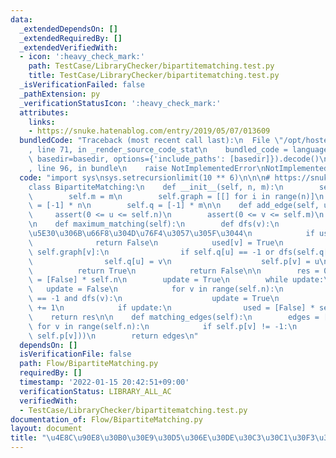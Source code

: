 ```yaml
---
data:
  _extendedDependsOn: []
  _extendedRequiredBy: []
  _extendedVerifiedWith:
  - icon: ':heavy_check_mark:'
    path: TestCase/LibraryChecker/bipartitematching.test.py
    title: TestCase/LibraryChecker/bipartitematching.test.py
  _isVerificationFailed: false
  _pathExtension: py
  _verificationStatusIcon: ':heavy_check_mark:'
  attributes:
    links:
    - https://snuke.hatenablog.com/entry/2019/05/07/013609
  bundledCode: "Traceback (most recent call last):\n  File \"/opt/hostedtoolcache/Python/3.10.4/x64/lib/python3.10/site-packages/onlinejudge_verify/documentation/build.py\"\
    , line 71, in _render_source_code_stat\n    bundled_code = language.bundle(stat.path,\
    \ basedir=basedir, options={'include_paths': [basedir]}).decode()\n  File \"/opt/hostedtoolcache/Python/3.10.4/x64/lib/python3.10/site-packages/onlinejudge_verify/languages/python.py\"\
    , line 96, in bundle\n    raise NotImplementedError\nNotImplementedError\n"
  code: "import sys\nsys.setrecursionlimit(10 ** 6)\n\n\n# https://snuke.hatenablog.com/entry/2019/05/07/013609\n\
    class BipartiteMatching:\n    def __init__(self, n, m):\n        self.n = n\n\
    \        self.m = m\n        self.graph = [[] for i in range(n)]\n        self.p\
    \ = [-1] * n\n        self.q = [-1] * m\n\n    def add_edge(self, u, v):\n   \
    \     assert(0 <= u <= self.n)\n        assert(0 <= v <= self.m)\n        self.graph[u].append(v)\n\
    \n    def maximum_matching(self):\n        def dfs(v):\n            # \u975E\u518D\
    \u5E30\u306B\u66F8\u304D\u76F4\u3057\u305F\u3044\n            if used[v]:\n  \
    \              return False\n            used[v] = True\n            for u in\
    \ self.graph[v]:\n                if self.q[u] == -1 or dfs(self.q[u]):\n    \
    \                self.q[u] = v\n                    self.p[v] = u\n          \
    \          return True\n            return False\n\n        res = 0\n        used\
    \ = [False] * self.n\n        update = True\n        while update:\n         \
    \   update = False\n            for v in range(self.n):\n                if self.p[v]\
    \ == -1 and dfs(v):\n                    update = True\n                    res\
    \ += 1\n            if update:\n                used = [False] * self.n\n    \
    \    return res\n\n    def matching_edges(self):\n        edges = []\n       \
    \ for v in range(self.n):\n            if self.p[v] != -1:\n                edges.append((v,\
    \ self.p[v]))\n        return edges\n"
  dependsOn: []
  isVerificationFile: false
  path: Flow/BipartiteMatching.py
  requiredBy: []
  timestamp: '2022-01-15 20:42:51+09:00'
  verificationStatus: LIBRARY_ALL_AC
  verifiedWith:
  - TestCase/LibraryChecker/bipartitematching.test.py
documentation_of: Flow/BipartiteMatching.py
layout: document
title: "\u4E8C\u90E8\u30B0\u30E9\u30D5\u306E\u30DE\u30C3\u30C1\u30F3\u30B0"
---
```

